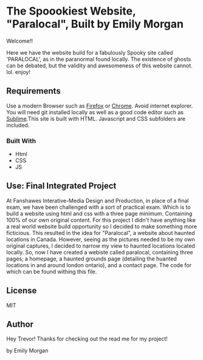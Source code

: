 # The Spoookiest Website, "Paralocal", Built by Emily Morgan 
<!-- Include some images -->

Welcome!!

Here we have the website build for a fabulously Spooky site called 'PARALOCAL', as in the paranormal found locally. The existence of ghosts can be debated, but the validity and awesomeness of this website cannot. lol. enjoy! 



## Requirements  

  

Use a modern Browser such as [Firefox](https://www.mozilla.org/en-CA/firefox/new/) or [Chrome](https://www.google.ca/chrome/?brand=CHBD&gclsrc=aw.ds&&gclid=CjwKCAjw29vsBRAuEiwA9s-0B6zIdw5_qV4ETvbcN4042nlkfk9YggWT_DI1vM4UH4vWB2I0pdWUdhoCBWoQAvD_BwE). Avoid internet explorer. You will need git installed locally as well as a good code editor such as [Sublime](https://www.sublimetext.com).This site is built with HTML. Javascript and CSS subfolders are included.
  

### Built With 

  

<ul> 

   <li>Html</li> 

   <li>CSS</li> 

   <li>JS</li> 

</ul> 

  

## Use: Final Integrated Project

At Fanshawes Interative-Media Design and Production, in place of a final exam, we have been challenged with a sort of practical exam. Which is to build a website using html and css with a three page minimum. Containing 100% of our own original content. For this project I didn't have anything like a real world website build opportunity so I decided to make something more ficticious. This resulted in the idea for "Paralocal", a website about haunted locations in Canada. However, seeing as the pictures needed to be my own original captures, I decided to narrow my view to haunted locations located locally. So, now I have created a webiste called paralocal, containing three pages; a homepage, a haunted grounds page (detailing the huanted locations in and around london ontario), and a contact page. The code for which can be found withing this file. 
  

## License 

  

MIT 

  

  

## Author 

  

Hey Trevor! Thanks for checking out the read me for my project! 

by Emily Morgan 

<!-- [This is a picture of Emily Morgan](images/emily.jpeg "Emily Morgan") -->